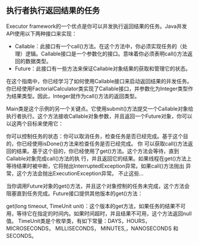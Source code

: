 ## 执行者执行返回结果的任务
   
Executor framework的一个优点是你可以并发执行返回结果的任务。Java并发API使用以下两种接口来实现：

* Callable：此接口有一个call()方法。在这个方法中，你必须实现任务的（处理）逻辑。Callable接口是一个参数化的接口。意味着你必须表明call()方法返回的数据类型。
* Future：此接口有一些方法来保证Callable对象结果的获取和管理它的状态。

在这个指南中，你已经学习了如何使用Callable接口来启动返回结果的并发任务。你已经使用FactorialCalculator类实现了Callable接口，并参数化为Integer类型作为结果类型。因此，Integer就作为call()方法的返回类型。

Main类是这个示例的另一个关键点。它使用submit()方法提交一个Callable对象给执行者执行。这个方法接收Callable对象参数，并且返回一个Future对象，你可以以这两个目标来使用它：

你可以控制任务的状态：你可以取消任务，检查任务是否已经完成。基于这个目的，你已经使用isDone()方法来检查任务是否已经完成。
你 可以获取call()方法返回的结果。基于这个目的，你已经使用了get()方法。这个方法会等待，直到Callable对象完成call()方法的执 行，并且返回它的结果。如果线程在get()方法上等待结果时被中断，它将抛出InterruptedException异常。如果call()方法抛出 异常，这个方法会抛出ExecutionException异常。
不止这些…

当你调用Future对象的get()方法，并且这个对象控制的任务未完成，这个方法会阻塞直到任务完成。Future接口提供其他版本的get()方法：

get(long timeout, TimeUnit unit)：这个版本的get方法，如果任务的结果不可用，等待它在指定的时间内。如果时间超时，并且结果不可用，这个方法返回null值。 TimeUnit类是个枚举类，有如下常量：DAYS，HOURS，MICROSECONDS， MILLISECONDS， MINUTES,，NANOSECONDS 和SECONDS。
